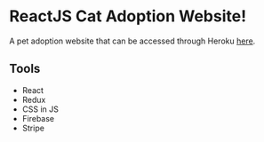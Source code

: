 # ReactJS Cat Adoption Website!
A pet adoption website that can be accessed through Heroku [here](https://cat-animal-rescue.herokuapp.com/).

## Tools
- React
- Redux
- CSS in JS
- Firebase
- Stripe
